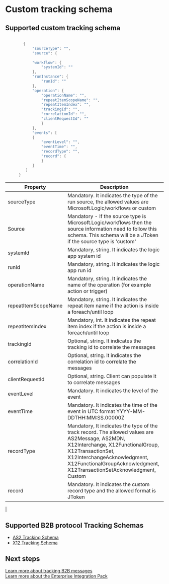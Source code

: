 <properties 
	pageTitle="Custom tracking schema| Microsoft Azure" 
	description="Learn more about custom tracking schema" 
	authors="padmavc" 
	manager="erikre" 
	editor="" 
	services="logic-apps" 
	documentationCenter=""/>

<tags
	ms.service="logic-apps"
	ms.workload="integration"
	ms.tgt_pltfrm="na"
	ms.devlang="na"
	ms.topic="article"
	ms.date="10/31/2016"
	ms.author="padmavc"/>


# Custom tracking schema

## Supported custom tracking schema  

````java

        {
            "sourceType": "",
            "source": { 
                
            "workflow": {
                "systemId": ""
            },
            "runInstance": {
                "runId": ""
            },
            "operation": {
                "operationName": "",
                "repeatItemScopeName": "",
                "repeatItemIndex": "",
                "trackingId": "",
                "correlationId": "",
                "clientRequestId": ""
                }
            },
            "events": [
            {
                "eventLevel": "",
                "eventTime": "",
                "recordType": "",
                "record": {                
                }
            }
         ]
      }

````

| Property | Description |
| -------- | ------- |
| sourceType | Mandatory.  It indicates the type of the run source, the allowed values are Microsoft.Logic/workflows or custom |
| Source | Mandatory - If the source type is Microsoft.Logic/workflows then the source information need to follow this schema. This schema will be a JToken if the source type is 'custom' |
| systemId | Mandatory, string.  It indicates the logic app system id |
| runId | Mandatory, string.  It indicates the logic app run id |
| operationName | Mandatory, string.  It indicates the name of the operation (for example action or trigger) |
| repeatItemScopeName | Mandatory, string. It indicates the repeat item name if the action is inside a foreach/until loop |
| repeatItemIndex| Mandatory, int.  It indicates the repeat item index if the action is inside a foreach/until loop |
| trackingId | Optional, string. It indicates the tracking id to correlate the messages |
| correlationId | Optional, string. It indicates the correlation id to correlate the messages |
| clientRequestId | Optional, string.  Client can populate it to correlate messages |
| eventLevel | Mandatory. It indicates the level of the event |
| eventTime | Mandatory. It indicates the time of the event in UTC format YYYY-MM-DDTHH:MM:SS.00000Z |
| recordType | Mandatory, It indicates the type of the track record. The allowed values are AS2Message, AS2MDN, X12Interchange, X12FunctionalGroup, X12TransactionSet, X12InterchangeAcknowledgment, X12FunctionalGroupAcknowledgment, X12TransactionSetAcknowledgment, Custom |
| record | Mandatory.  It indicates the custom record type and the allowed format is JToken |
|

## Supported B2B protocol Tracking Schemas
 
* [AS2 Tracking Schema](./app-service-logic-track-integration-account-as2-tracking-shemas.md)   
* [X12 Tracking Schema](./app-service-logic-track-integration-account-x12-tracking-shemas.md) 


## Next steps

[Learn more about tracking B2B messages](./app-service-logic-track-b2b-message.md "Learn more about tracking B2B messages")   
[Learn more about the Enterprise Integration Pack](./app-service-logic-enterprise-integration-overview.md "Learn about Enterprise Integration Pack")   
